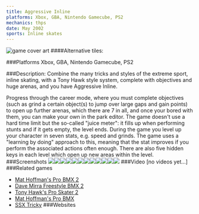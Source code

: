```yaml
---
title: Aggressive Inline
platforms: Xbox, GBA, Nintendo Gamecube, PS2
mechanics: thps
date: May 2002
sports: Inline skates
---
```

![game cover art](//images.igdb.com/igdb/image/upload/t_cover_big/pyenuak5kbjnzpxpg2bo.jpg "Logo Title Text 1")
####Alternative tiles:

###Platforms
Xbox, GBA, Nintendo Gamecube, PS2

###Description:
Combine the many tricks and styles of the extreme sport, inline skating, with a Tony Hawk style system, complete with objectives and huge arenas, and you have Aggressive Inline. 
 
Progress through the career mode, where you must complete objectives (such as grind a certain object(s) to jump over large gaps and gain points) to open up further arenas, which there are 7 in all, and once your bored with them, you can make your own in the park editor. The game doesn't use a hard time limit but the so-called "juice meter": it fills up when performing stunts and if it gets empty, the level ends. During the game you level up your character in seven stats, e.g. speed and grinds. The game uses a "learning by doing" approach to this, meaning that the stat improves if you perform the associated actions often enough. There are also five hidden keys in each level which open up new areas within the level.
###Screenshots
<a target="_blank" rel="noopener noreferrer" href="//images.igdb.com/igdb/image/upload/t_cover_big/dm2q9p1qjnf3sfzp6tha.jpg"><img src="//images.igdb.com/igdb/image/upload/t_thumb/dm2q9p1qjnf3sfzp6tha.jpg"/></a><a target="_blank" rel="noopener noreferrer" href="//images.igdb.com/igdb/image/upload/t_cover_big/pxpsned1pzvpjsj4l2pv.jpg"><img src="//images.igdb.com/igdb/image/upload/t_thumb/pxpsned1pzvpjsj4l2pv.jpg"/></a><a target="_blank" rel="noopener noreferrer" href="//images.igdb.com/igdb/image/upload/t_cover_big/dckpbidx8rk7qdz4kfs8.jpg"><img src="//images.igdb.com/igdb/image/upload/t_thumb/dckpbidx8rk7qdz4kfs8.jpg"/></a><a target="_blank" rel="noopener noreferrer" href="//images.igdb.com/igdb/image/upload/t_cover_big/lyo8qu11p0zdpkbzr3ua.jpg"><img src="//images.igdb.com/igdb/image/upload/t_thumb/lyo8qu11p0zdpkbzr3ua.jpg"/></a><a target="_blank" rel="noopener noreferrer" href="//images.igdb.com/igdb/image/upload/t_cover_big/tyiqy96pc1x7mme0cpx8.jpg"><img src="//images.igdb.com/igdb/image/upload/t_thumb/tyiqy96pc1x7mme0cpx8.jpg"/></a><a target="_blank" rel="noopener noreferrer" href="//images.igdb.com/igdb/image/upload/t_cover_big/baskffjdvrgshjcuce21.jpg"><img src="//images.igdb.com/igdb/image/upload/t_thumb/baskffjdvrgshjcuce21.jpg"/></a><a target="_blank" rel="noopener noreferrer" href="//images.igdb.com/igdb/image/upload/t_cover_big/exisfcnc9e8rdex0xo9b.jpg"><img src="//images.igdb.com/igdb/image/upload/t_thumb/exisfcnc9e8rdex0xo9b.jpg"/></a><a target="_blank" rel="noopener noreferrer" href="//images.igdb.com/igdb/image/upload/t_cover_big/ohayyjefgldtwcbtzdil.jpg"><img src="//images.igdb.com/igdb/image/upload/t_thumb/ohayyjefgldtwcbtzdil.jpg"/></a><a target="_blank" rel="noopener noreferrer" href="//images.igdb.com/igdb/image/upload/t_cover_big/rhegumsdsit3bcuqwaof.jpg"><img src="//images.igdb.com/igdb/image/upload/t_thumb/rhegumsdsit3bcuqwaof.jpg"/></a><a target="_blank" rel="noopener noreferrer" href="//images.igdb.com/igdb/image/upload/t_cover_big/pqwlzwbkf5yf3uitzkeo.jpg"><img src="//images.igdb.com/igdb/image/upload/t_thumb/pqwlzwbkf5yf3uitzkeo.jpg"/></a><a target="_blank" rel="noopener noreferrer" href="//images.igdb.com/igdb/image/upload/t_cover_big/cgsbueompfx6z4q0cjnt.jpg"><img src="//images.igdb.com/igdb/image/upload/t_thumb/cgsbueompfx6z4q0cjnt.jpg"/></a><a target="_blank" rel="noopener noreferrer" href="//images.igdb.com/igdb/image/upload/t_cover_big/wphbqjlfturbhzguc50g.jpg"><img src="//images.igdb.com/igdb/image/upload/t_thumb/wphbqjlfturbhzguc50g.jpg"/></a>
###Video
[no videos yet...]
###Related games
* [Mat Hoffman's Pro BMX 2](/games/mat-hoffman-s-pro-bmx-2-3993/)
* [Dave Mirra Freestyle BMX 2](/games/dave-mirra-freestyle-bmx-2-3871/)
* [Tony Hawk's Pro Skater 2](/games/tony-hawk-s-pro-skater-2-913/)
* [Mat Hoffman's Pro BMX](/games/mat-hoffman-s-pro-bmx-3994/)
* [SSX Tricky](/games/ssx-tricky-4176/)
###Websites

